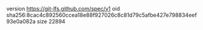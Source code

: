 version https://git-lfs.github.com/spec/v1
oid sha256:8cac4c892560ccea18e88f927026c8c81d79c5afbe427e798834eef93e0a082a
size 22894
